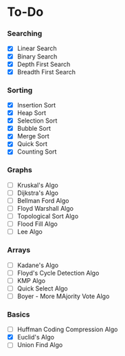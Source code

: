 # To-Do

### Searching

- [x] Linear Search
- [x] Binary Search
- [x] Depth First Search
- [x] Breadth First Search

### Sorting

- [x] Insertion Sort
- [x] Heap Sort
- [x] Selection Sort
- [x] Bubble Sort
- [x] Merge Sort
- [x] Quick Sort
- [x] Counting Sort

### Graphs

- [ ] Kruskal's Algo
- [ ] Dijkstra's Algo
- [ ] Bellman Ford Algo
- [ ] Floyd Warshall Algo
- [ ] Topological Sort Algo
- [ ] Flood Fill Algo
- [ ] Lee Algo

### Arrays

- [ ] Kadane's Algo
- [ ] Floyd's Cycle Detection Algo
- [ ] KMP Algo
- [ ] Quick Select Algo
- [ ] Boyer - More MAjority Vote Algo

### Basics

- [ ] Huffman Coding Compression Algo
- [x] Euclid's Algo
- [ ] Union Find Algo
